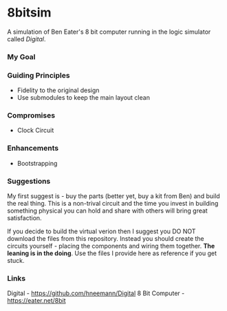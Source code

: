 # 8bitsim
A simulation of Ben Eater's 8 bit computer running in the logic simulator called _Digital_.

### My Goal ###

### Guiding Principles ###
* Fidelity to the original design
* Use submodules to keep the main layout clean

### Compromises ###
* Clock Circuit

### Enhancements ###
* Bootstrapping

### Suggestions ###
My first suggest is - buy the parts (better yet, buy a kit from Ben) and build the real thing.  This is a non-trival circuit and the time you invest in building something physical you can hold and share with others will bring great satisfaction.

If you decide to build the virtual verion then I suggest you DO NOT download the files from this repository.  Instead you should create the circuits yourself - placing the components and wiring them together.  __The leaning is in the doing__.  Use the files I provide here as reference if you get stuck.

### Links ###
Digital - https://github.com/hneemann/Digital
8 Bit Computer - https://eater.net/8bit

